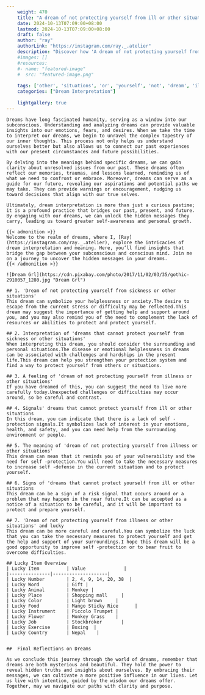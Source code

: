 ```yaml
---
    weight: 470
    title: "A dream of not protecting yourself from ill or other situations"  # Assuming 'title' column exists
    date: 2024-10-13T07:09:00+08:00
    lastmod: 2024-10-13T07:09:00+08:00
    draft: false
    author: "ray"
    authorLink: "https://instagram.com/ray._.atelier"
    description: "Discover how 'A dream of not protecting yourself from ill or other situations' can interpret your future and uncover its significant meanings in your life."
    #images: []
    #resources:
    #- name: "featured-image"
    #  src: "featured-image.png"
    
    tags: ['other', 'situations', 'or', 'yourself', 'not', 'dream', 'ill', 'protecting', 'from', 'of', 'A']
    categories: ["Dream Interpretation"]
    
    lightgallery: true
---
```

    
    Dreams have long fascinated humanity, serving as a window into our subconscious. Understanding and analyzing dreams can provide valuable insights into our emotions, fears, and desires. When we take the time to interpret our dreams, we begin to unravel the complex tapestry of our inner thoughts. This process not only helps us understand ourselves better but also allows us to connect our past experiences with our present circumstances and future possibilities.
    
    By delving into the meanings behind specific dreams, we can gain clarity about unresolved issues from our past. These dreams often reflect our memories, traumas, and lessons learned, reminding us of what we need to confront or embrace. Moreover, dreams can serve as a guide for our future, revealing our aspirations and potential paths we may take. They can provide warnings or encouragement, nudging us toward decisions that align with our true selves.
    
    Ultimately, dream interpretation is more than just a curious pastime; it is a profound practice that bridges our past, present, and future. By engaging with our dreams, we can unlock the hidden messages they carry, leading us toward greater self-awareness and personal growth.
    
    {{< admonition >}}
    Welcome to the realm of dreams, where I, [Ray](https://instagram.com/ray._.atelier), explore the intricacies of dream interpretation and meaning. Here, you’ll find insights that bridge the gap between your subconscious and conscious mind. Join me on a journey to uncover the hidden messages in your dreams.
    {{< /admonition >}}
    
    ![Dream Grl](https://cdn.pixabay.com/photo/2017/11/02/03/35/gothic-2910057_1280.jpg "Dream Grl")
    
    ## 1. 'Dream of not protecting yourself from sickness or other situations'
    This dream can symbolize your helplessness or anxiety.The desire to escape from the current stress or difficulty may be reflected.This dream may suggest the importance of getting help and support around you, and you may also remind you of the need to complement the lack of resources or abilities to protect and protect yourself.
    
    ## 2. Interpretation of 'dreams that cannot protect yourself from sickness or other situations'
    When interpreting this dream, you should consider the surrounding and personal situations.The disease or emotional helplessness in dreams can be associated with challenges and hardships in the present life.This dream can help you strengthen your protection system and find a way to protect yourself from others or situations.
    
    ## 3. A feeling of 'dream of not protecting yourself from illness or other situations'
    If you have dreamed of this, you can suggest the need to live more carefully today.Unexpected challenges or difficulties may occur around, so be careful and contrast.
    
    ## 4. Signals' dreams that cannot protect yourself from ill or other situations
    In this dream, you can indicate that there is a lack of self -protection signals.It symbolizes lack of interest in your emotions, health, and safety, and you can need help from the surrounding environment or people.
    
    ## 5. The meaning of 'dream of not protecting yourself from illness or other situations'
    This dream can mean that it reminds you of your vulnerability and the need for self -protection.You will need to take the necessary measures to increase self -defense in the current situation and to protect yourself.
    
    ## 6. Signs of 'dreams that cannot protect yourself from ill or other situations
    This dream can be a sign of a risk signal that occurs around or a problem that may happen in the near future.It can be accepted as a notice of a situation to be careful, and it will be important to protect and prepare yourself.
    
    ## 7. 'Dream of not protecting yourself from illness or other situations' and lucky
    This dream can be more careful and careful.You can symbolize the luck that you can take the necessary measures to protect yourself and get the help and support of your surroundings.I hope this dream will be a good opportunity to improve self -protection or to bear fruit to overcome difficulties.
    
    ## Lucky Item Overview
    | Lucky Item          | Value              |
    |---------------|--------------------|
    | Lucky Number        | 2, 4, 9, 14, 20, 38  |
    | Lucky Word          | Gift |
    | Lucky Animal        | Monkey |
    | Lucky Place         | Shopping mall     |
    | Lucky Color         | Light brown     |
    | Lucky Food          | Mango Sticky Rice      |
    | Lucky Instrument    | Piccolo Trumpet |
    | Lucky Flower        | Monkey Grass    |
    | Lucky Job           | Stockbroker       |
    | Lucky Exercise      | Boxing  |
    | Lucky Country       | Nepal    |
    
    
    ##  Final Reflections on Dreams
    
    As we conclude this journey through the world of dreams, remember that dreams are both mysterious and beautiful. They hold the power to reveal hidden truths and insights about ourselves. By embracing their messages, we can cultivate a more positive influence in our lives. Let us live with intention, guided by the wisdom our dreams offer. Together, may we navigate our paths with clarity and purpose.
    